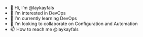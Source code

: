 - 👋 Hi, I’m @laykayfals
- 👀 I’m interested in DevOps
- 🌱 I’m currently learning DevOps
- 💞️ I’m looking to collaborate on Configuration and Automation 
- 📫 How to reach me @laykayfals

<!---
laykayfals/laykayfals is a ✨ special ✨ repository because its `README.md` (this file) appears on your GitHub profile.
You can click the Preview link to take a look at your changes.
--->

